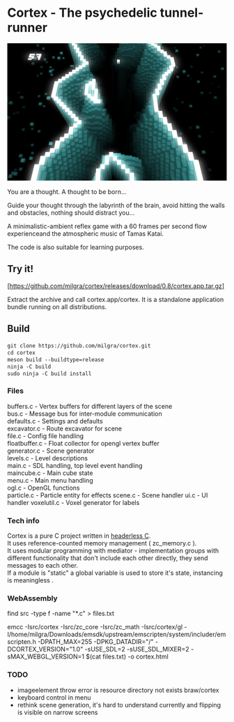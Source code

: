 # Cortex - The psychedelic tunnel-runner

![Cortex](cortex_game.png)

You are a thought. A thought to be born…

Guide your thought through the labyrinth of the brain, avoid hitting the walls and obstacles, nothing should distract you…

A minimalistic-ambient reflex game with a 60 frames per second flow experienceand the atmospheric music of Tamas Katai.

The code is also suitable for learning purposes.

## Try it! ##

[https://github.com/milgra/cortex/releases/download/0.8/cortex.app.tar.gz]

Extract the archive and call cortex.app/cortex. It is a standalone application bundle running on all distributions.

## Build ##

```
git clone https://github.com/milgra/cortex.git
cd cortex
meson build --buildtype=release
ninja -C build
sudo ninja -C build install
```

### Files

buffers.c - Vertex buffers for different layers of the scene  
bus.c - Message bus for inter-module communication  
defaults.c - Settings and defaults   
excavator.c - Route excavator for scene  
file.c - Config file handling  
floatbuffer.c - Float  collector for opengl vertex buffer  
generator.c - Scene generator  
levels.c - Level descriptions  
main.c - SDL handling, top level event handling  
maincube.c - Main cube state  
menu.c - Main menu handling  
ogl.c - OpenGL functions  
particle.c - Particle entity for effects
scene.c - Scene handler
ui.c - UI handler
voxelutil.c - Voxel generator for labels

### Tech info

Cortex is a pure C project written in [headerless C](https://github.com/milgra/headerlessc).  
It uses reference-counted memory management ( zc_memory.c ).  
It uses modular programming with mediator - implementation groups with different functionality that don't include each other directly, they send messages to each other.  
If a module is "static" a global variable is used to store it's state, instancing is meaningless .  

### WebAssembly 

find src -type f -name "*.c" > files.txt

emcc -Isrc/cortex -Isrc/zc_core -Isrc/zc_math -Isrc/cortex/gl -I/home/milgra/Downloads/emsdk/upstream/emscripten/system/includer/emscripten.h -DPATH_MAX=255 -DPKG_DATADIR=\"/\" -DCORTEX_VERSION=\"1.0\" -sUSE_SDL=2 -sUSE_SDL_MIXER=2 -sMAX_WEBGL_VERSION=1 $(cat files.txt) -o cortex.html

### TODO

- imageelement throw error is resource directory not exists braw/cortex
- keyboard control in menu  
- rethink scene generation, it's hard to understand currently and flipping is visible on narrow screens
